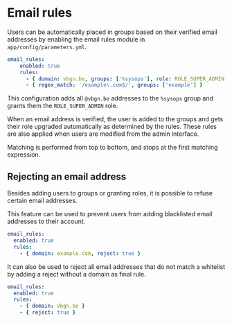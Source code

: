 # Email rules

Users can be automatically placed in groups based on their verified email addresses by enabling the email rules module in `app/config/parameters.yml`.

```yaml
email_rules:
    enabled: true
    rules:
      - { domain: vbgn.be, groups: ['%sysops'], role: ROLE_SUPER_ADMIN }
      - { regex_match: '/example\.com$/', groups: ['example'] }
```

This configuration adds all `@vbgn.be` addresses to the `%sysops` group and grants them the `ROLE_SUPER_ADMIN` role.

When an email address is verified, the user is added to the groups and gets their role upgraded automatically as
determined by the rules. These rules are also applied when users are modified from the admin interface.

Matching is performed from top to bottom, and stops at the first matching expression.

## Rejecting an email address

Besides adding users to groups or granting roles, it is possible to refuse certain email addresses.

This feature can be used to prevent users from adding blacklisted email addresses to their account.

```yaml
email_rules:
  enabled: true
  rules:
    - { domain: example.com, reject: true }
```

It can also be used to reject all email addresses that do not match a whitelist by adding a reject without a domain as final rule.

```yaml
email_rules:
  enabled: true
  rules:
    - { domain: vbgn.be }
    - { reject: true }
```

